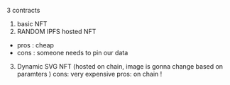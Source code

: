 3 contracts

1. basic NFT
2. RANDOM IPFS hosted NFT

-   pros : cheap
-   cons : someone needs to pin our data

3. Dynamic SVG NFT (hosted on chain, image is gonna change based on paramters )
   cons: very expensive
   pros: on chain !
